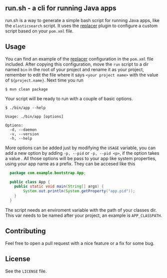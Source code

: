 ## run.sh - a cli for running Java apps

run.sh is a way to generate a simple bash script for running Java apps,
like the `elasticsearch` script. It uses the [replacer](http://mvnrepository.com/artifact/com.google.code.maven-replacer-plugin/replacer) plugin to configure a custom script based on your `pom.xml` file. 

## Usage

You can find an example of the [replacer](http://mvnrepository.com/artifact/com.google.code.maven-replacer-plugin/replacer) configuration in the `pom.xml` file included. After copying this configuration, move the `run` script to a dir named `bin` in the root of your project and rename it as your project, remember to edit the file where it says `<your project name>` with the value of `${project.name}`. Next time you run 


	$ mvn clean package 
    
Your script will be ready to run with a couple of basic options.

	$ ./bin/app --help
    
    Usage: ./bin/app [options]

	Options:
  	  -d, --daemon
  	  -v, --version
  	  -h, --help
      
More options can be added just by modifying the `USAGE` variable, you can add a new option by adding `-p, --pid` or `-p, --pid <p>`, if the option takes a value . All those options will be pass to your app like system properties, using your app name as a prefix. They can be accesed like this

```java
  package com.example.bootstrap.App;

  public class App {
  	public static void main(String[] args) {
    	System.out.println(System.getProperty("app.pid"));
    }
  }
```

The script needs an enviroment variable with the path of your classes dir. This var needs to be named after your project, an example is `APP_CLASSPATH`.

## Contributing 
Feel free to open a pull request with a nice feature or a fix for some bug.

## License

See the `LICENSE` file.




